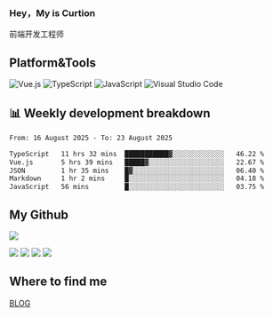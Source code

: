 ### Hey，My is Curtion
前端开发工程师
## Platform&Tools

![Vue.js](https://img.shields.io/badge/-Vue.js-4FC08D?style=flat-square&logo=Vue.js&logoColor=white)
![TypeScript](https://img.shields.io/badge/-TypeScript-007ACC?style=flat-square&logo=typescript&logoColor=white)
![JavaScript](https://img.shields.io/badge/-JavaScript-F7DF1E?style=flat-square&logo=javascript&logoColor=black)
![Visual Studio Code](https://img.shields.io/badge/-VSCode-007ACC?style=flat-square&logo=Visual-Studio-Code&logoColor=white)

## 📊 Weekly development breakdown

<!--START_SECTION:waka-->

```txt
From: 16 August 2025 - To: 23 August 2025

TypeScript   11 hrs 32 mins  ███████████▓░░░░░░░░░░░░░   46.22 %
Vue.js       5 hrs 39 mins   █████▓░░░░░░░░░░░░░░░░░░░   22.67 %
JSON         1 hr 35 mins    █▓░░░░░░░░░░░░░░░░░░░░░░░   06.40 %
Markdown     1 hr 2 mins     █░░░░░░░░░░░░░░░░░░░░░░░░   04.18 %
JavaScript   56 mins         █░░░░░░░░░░░░░░░░░░░░░░░░   03.75 %
```

<!--END_SECTION:waka-->

## My Github

![](http://github-profile-summary-cards.vercel.app/api/cards/profile-details?username=curtion&theme=nord_bright)

![](http://github-profile-summary-cards.vercel.app/api/cards/stats?username=curtion&theme=nord_bright)
![](http://github-profile-summary-cards.vercel.app/api/cards/productive-time?username=curtion&theme=nord_bright&utcOffset=8)
![](http://github-profile-summary-cards.vercel.app/api/cards/repos-per-language?username=curtion&theme=nord_bright)
![](http://github-profile-summary-cards.vercel.app/api/cards/most-commit-language?username=curtion&theme=nord_bright)

## Where to find me

[BLOG](https://blog.3gxk.net)
